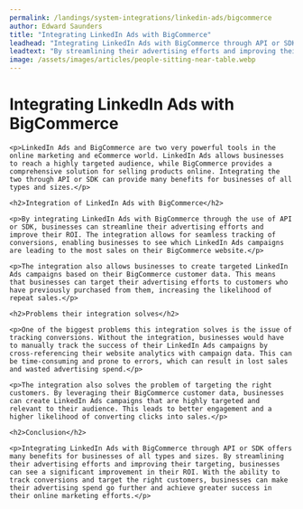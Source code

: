 ```yaml
---
permalink: /landings/system-integrations/linkedin-ads/bigcommerce
author: Edward Saunders
title: "Integrating LinkedIn Ads with BigCommerce"
leadhead: "Integrating LinkedIn Ads with BigCommerce through API or SDK offers many benefits for businesses of all types and sizes"
leadtext: "By streamlining their advertising efforts and improving their targeting, businesses can see a significant improvement in their ROI. With the ability to track conversions and target the right customers, businesses can make their advertising spend go further and achieve greater success in their online marketing efforts."
image: /assets/images/articles/people-sitting-near-table.webp
---
```

<div class="arttext">	<h1>Integrating LinkedIn Ads with BigCommerce</h1>

	<p>LinkedIn Ads and BigCommerce are two very powerful tools in the online marketing and eCommerce world. LinkedIn Ads allows businesses to reach a highly targeted audience, while BigCommerce provides a comprehensive solution for selling products online. Integrating the two through API or SDK can provide many benefits for businesses of all types and sizes.</p>

	<h2>Integration of LinkedIn Ads with BigCommerce</h2>

	<p>By integrating LinkedIn Ads with BigCommerce through the use of API or SDK, businesses can streamline their advertising efforts and improve their ROI. The integration allows for seamless tracking of conversions, enabling businesses to see which LinkedIn Ads campaigns are leading to the most sales on their BigCommerce website.</p>

	<p>The integration also allows businesses to create targeted LinkedIn Ads campaigns based on their BigCommerce customer data. This means that businesses can target their advertising efforts to customers who have previously purchased from them, increasing the likelihood of repeat sales.</p>

	<h2>Problems their integration solves</h2>

	<p>One of the biggest problems this integration solves is the issue of tracking conversions. Without the integration, businesses would have to manually track the success of their LinkedIn Ads campaigns by cross-referencing their website analytics with campaign data. This can be time-consuming and prone to errors, which can result in lost sales and wasted advertising spend.</p>

	<p>The integration also solves the problem of targeting the right customers. By leveraging their BigCommerce customer data, businesses can create LinkedIn Ads campaigns that are highly targeted and relevant to their audience. This leads to better engagement and a higher likelihood of converting clicks into sales.</p>

	<h2>Conclusion</h2>

	<p>Integrating LinkedIn Ads with BigCommerce through API or SDK offers many benefits for businesses of all types and sizes. By streamlining their advertising efforts and improving their targeting, businesses can see a significant improvement in their ROI. With the ability to track conversions and target the right customers, businesses can make their advertising spend go further and achieve greater success in their online marketing efforts.</p>
</div>